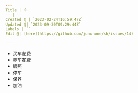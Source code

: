 ```yaml
---
Title | 车
-- | --
Created @ | `2023-02-24T16:59:47Z`
Updated @| `2023-09-30T09:29:44Z`
Labels | ``
Edit @| [here](https://github.com/junxnone/sh/issues/14)

---
```

- 买车花费
- 养车花费
- 牌照
- 停车
- 保养
- 加油
